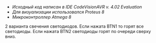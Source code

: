 - _Исходный код написан в IDE CodeVisionAVR v. 4.02 Evaluation_
- _Для визуализации использовался Proteus 8_
- _Микроконтроллер Atmega 8_

2 варианта свечения светодиодов.
Если нажата BTN1 то горят все светодиоды.
Если нажата BTN2 светодиоды горят по очереди сверху вниз.
